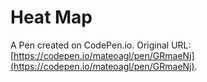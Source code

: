 # Heat Map

A Pen created on CodePen.io. Original URL: [https://codepen.io/mateoagl/pen/GRmaeNj](https://codepen.io/mateoagl/pen/GRmaeNj).


